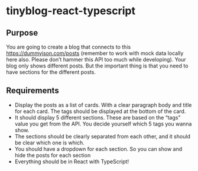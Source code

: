 # tinyblog-react-typescript

## Purpose

You are going to create a blog that connects to this https://dummyjson.com/posts (remember to work with mock data locally here also. Please don’t hammer this API too much while developing). Your blog only shows different posts. But the important thing is that you need to have sections for the different posts.

## Requirements

- Display the posts as a list of cards. With a clear paragraph body and title for each card. The tags should be displayed at the bottom of the card.
- It should display 5 different sections. These are based on the “tags” value you get from the API. You decide yourself which 5 tags you wanna show.
- The sections should be clearly separated from each other, and it should be clear which one is which.
- You should have a dropdown for each section. So you can show and hide the posts for each section
- Everything should be in React with TypeScript!
